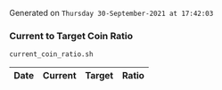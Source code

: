 Generated on `Thursday 30-September-2021 at 17:42:03`

### Current to Target Coin Ratio
`current_coin_ratio.sh`

Date|Current|Target|Ratio
---|---|---|---
